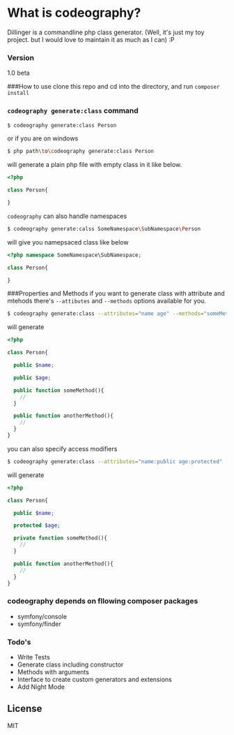 # What is codeography?

Dillinger is a commandline php class generator. (Well, it's just my toy project. but I would love to maintain it as much as I can) :P

### Version
1.0 beta

###How to use
clone this repo and cd into the directory, and run `composer install`
### `codeography generate:class` command
```sh
$ codeography generate:class Person
```
or if you are on windows
```sh
$ php path\to\codeography generate:class Person
```
will generate a plain php file with empty class in it like below.
```php
<?php 

class Person{

}
```
`codeography` can also handle namespaces
```sh
$ codeography generate:calss SomeNamespace\SubNamespace\Person
```
will give you namepsaced class like below
```php
<?php namespace SomeNamespace\SubNamespace;

class Person{

}
```

###Properties and Methods
if you want to generate class with attribute and mtehods there's `--attibutes` and `--methods` options available for you.
```sh
$ codeography generate:class --attributes="name age" --methods="someMethod anotherMethod" Person
```

will generate
```php
<?php 

class Person{

  public $name;

  public $age;

  public function someMethod(){
    //
  }

  public function anotherMethod(){
    //
  }
}
```

you can also specify access modifiers
```sh
$ codeography generate:class --attributes="name:public age:protected" --methods="someMethod:private anotherMethod:public" Person
```
will generate
```php
<?php 

class Person{

  public $name;

  protected $age;

  private function someMethod(){
    //
  }

  public function anotherMethod(){
    //
  }
}
```
### codeography depends on fllowing composer packages
- symfony/console
- symfony/finder
### Todo's

 - Write Tests
 - Generate class including constructor
 - Methods with arguments
 - Interface to create custom generators and extensions
 - Add Night Mode

License
----

MIT